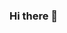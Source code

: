 ### Hi there 👋

<!--
**Zandja150/Zandja150** is a ✨ _special_ ✨ repository because its `README.md` (this file) appears on your GitHub profile.

Here are some ideas to get you started:

- 🔭 I’m currently working on a ✨ Secret Project ✨
- 🌱 I’m currently learning Rust
- 💬 Ask me about ..
- 📫 How to reach me: ...
- 😄 Pronouns: ...
- ⚡ Fun fact: ...
-->
